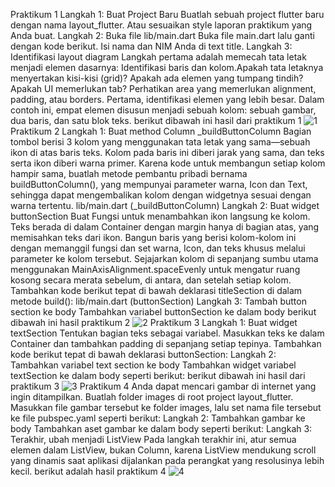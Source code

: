 Praktikum 1
Langkah 1: Buat Project Baru
Buatlah sebuah project flutter baru dengan nama layout_flutter. Atau sesuaikan style laporan praktikum yang Anda buat.
Langkah 2: Buka file lib/main.dart Buka file main.dart lalu ganti dengan kode berikut. Isi nama dan NIM Anda di text title.
Langkah 3: Identifikasi layout diagram Langkah pertama adalah memecah tata letak menjadi elemen dasarnya:
Identifikasi baris dan kolom.Apakah tata letaknya menyertakan kisi-kisi (grid)?
Apakah ada elemen yang tumpang tindih?
Apakah UI memerlukan tab?
Perhatikan area yang memerlukan alignment, padding, atau borders.
Pertama, identifikasi elemen yang lebih besar. Dalam contoh ini, empat elemen disusun menjadi sebuah kolom: sebuah gambar, dua baris, dan satu blok teks.
berikut dibawah ini hasil dari praktikum 1
![1](https://github.com/user-attachments/assets/50263334-dcda-406e-b2e5-11c3e3c8eeba)
Praktikum 2
Langkah 1: Buat method Column _buildButtonColumn
Bagian tombol berisi 3 kolom yang menggunakan tata letak yang sama—sebuah ikon di atas baris teks. Kolom pada baris ini diberi jarak yang sama, dan teks serta ikon diberi warna primer.
Karena kode untuk membangun setiap kolom hampir sama, buatlah metode pembantu pribadi bernama buildButtonColumn(), yang mempunyai parameter warna, Icon dan Text, sehingga dapat mengembalikan kolom dengan widgetnya sesuai dengan warna tertentu.
lib/main.dart (_buildButtonColumn)
Langkah 2: Buat widget buttonSection Buat Fungsi untuk menambahkan ikon langsung ke kolom. Teks berada di dalam Container dengan margin hanya di bagian atas, yang memisahkan teks dari ikon.
Bangun baris yang berisi kolom-kolom ini dengan memanggil fungsi dan set warna, Icon, dan teks khusus melalui parameter ke kolom tersebut. Sejajarkan kolom di sepanjang sumbu utama menggunakan MainAxisAlignment.spaceEvenly untuk mengatur ruang kosong secara merata sebelum, di antara, dan setelah setiap kolom. Tambahkan kode berikut tepat di bawah deklarasi titleSection di dalam metode build():
lib/main.dart (buttonSection)
Langkah 3: Tambah button section ke body
Tambahkan variabel buttonSection ke dalam body
berikut dibawah ini hasil praktikum 2
![2](https://github.com/user-attachments/assets/4866a573-fcd6-4207-ab89-77b64ece76e2)
Praktikum 3
Langkah 1: Buat widget textSection
Tentukan bagian teks sebagai variabel. Masukkan teks ke dalam Container dan tambahkan padding di sepanjang setiap tepinya. Tambahkan kode berikut tepat di bawah deklarasi buttonSection:
Langkah 2: Tambahkan variabel text section ke body
Tambahkan widget variabel textSection ke dalam body seperti berikut:
berikut dibawah ini hasil dari praktikum 3
![3](https://github.com/user-attachments/assets/b172011c-e972-4575-8e40-88de4884fc3e)
Praktikum 4
Anda dapat mencari gambar di internet yang ingin ditampilkan. Buatlah folder images di root project layout_flutter. Masukkan file gambar tersebut ke folder images, lalu set nama file tersebut ke file pubspec.yaml seperti berikut:
Langkah 2: Tambahkan gambar ke body
Tambahkan aset gambar ke dalam body seperti berikut:
Langkah 3: Terakhir, ubah menjadi ListView
Pada langkah terakhir ini, atur semua elemen dalam ListView, bukan Column, karena ListView mendukung scroll yang dinamis saat aplikasi dijalankan pada perangkat yang resolusinya lebih kecil.
berikut adalah hasil praktikum 4
![4](https://github.com/user-attachments/assets/1edb1034-54c7-4b60-b724-e6378a726c12)
